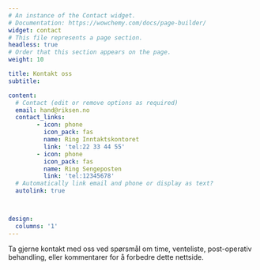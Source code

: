 ```yaml
---
# An instance of the Contact widget.
# Documentation: https://wowchemy.com/docs/page-builder/
widget: contact
# This file represents a page section.
headless: true
# Order that this section appears on the page.
weight: 10

title: Kontakt oss
subtitle:

content:
  # Contact (edit or remove options as required)
  email: hand@riksen.no
  contact_links:
        - icon: phone
          icon_pack: fas
          name: Ring Inntaktskontoret
          link: 'tel:22 33 44 55'
        - icon: phone
          icon_pack: fas
          name: Ring Sengeposten 
          link: 'tel:12345678'
  # Automatically link email and phone or display as text?
  autolink: true



design:
  columns: '1'
---
```


Ta gjerne kontakt med oss ​​ved spørsmål om time, venteliste, post-operativ behandling, eller kommentarer for å forbedre dette nettside.
